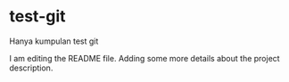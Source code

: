 # test-git
Hanya kumpulan test git

I am editing the README file. Adding some more details about the project description.
